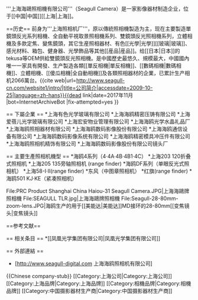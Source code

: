 '''上海海鷗照相機有限公司'''（Seagull Camera）是一家影像器材制造企业，位于[[中国|中国]][[上海|上海]]。

==历史==
前身为'''上海照相机厂'''，原以傳統照相機製造为主，现在主要製造單鏡頭反光系列相機、全自動平視取景照相機系列、雙鏡頭反光照相機系列，立體相機及多款定焦、變焦鏡頭，其它生産照相器材、有色[[光學|光學]][[玻璃|玻璃]]、感光材料、箱包、健身器、光學飾品等其他[[産品|産品]]。给[[日本|日本]]的tekusa等OEM供給雙鏡頭反光照相機。是中國歷史最悠久、規模最大，中國國內唯一一家具有開發、生产製造各類[[單反相機|單反相機]]、[[數碼相機|數碼相機]]、立體相機、[[傻瓜相機|全自動相機]]及各類照相器材的企業，已累計生产相机2066萬台。<ref>{{cite web|url=http://www.seagull-cn.com/website1/intro/|title=公司简介|accessdate=2009-10-25|language=zh-hans}}{{dead link|date=2017年11月 |bot=InternetArchiveBot |fix-attempted=yes }}</ref>

== 下屬企業 ==
*上海有色光学玻璃有限公司 
*上海海鸥精密压铸有限公司 
*上海爱蓓儿光学玻璃有限公司 
*上海宏安物业管理有限公司 
*上海海鸥光学水晶礼品厂 
*上海海鸥照相器材有限公司 
*上海海鸥数码影像股份有限公司 
*上海海鸥通信设备有限公司 
*上海海鸥数码影像系统有限公司 
*上海海鸥精密模具冲压件有限公司 
*上海海鸥照相机精饰有限公司 
*上海海鸥数码影像股份有限公司镜头厂 

== 主要生產照相机機型 ==
*海鸥4系列（4·4A·4B·4B1·4C）
*上海203 120折叠式照相机
*上海205 135旁轴照相机 (range finder)
*海鸥DF系列（单眼反光式照相机）
*上海58-Ⅰ·Ⅱ(range finder)
*东风（中图章照相机）
*红旗(range finder) 
*海鸥501 KJ·KE（紧凑照相机）

<gallery>
File:PRC Product Shanghai China Haiou-31 Seagull Camera.JPG|上海海鷗牌照相機
File:SEAGULL TLR.jpg|上海海鷗牌照相機
File:Seagull-28-80mm-zoom-lens.JPG|海鸥生产的用于[[美能达|美能达]]MD接环的28-80mm[[变焦镜头|变焦镜头]]
</gallery>

==参考文献==
<div class="references-small">
<references />
</div>

== 相关条目 ==
*[[凤凰光学集团有限公司|凤凰光学集团有限公司]]

== 外部連結 ==
* [http://www.seagull-digital.com 上海海鸥照相机有限公司]

{{Chinese company-stub}}
[[Category:上海公司|Category:上海公司]]
[[Category:上海品牌|Category:上海品牌]]
[[Category:相機品牌|Category:相機品牌]]
[[Category:中国摄影器材生产商|Category:中国摄影器材生产商]]